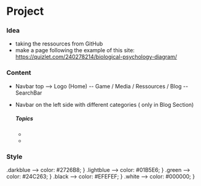 # Project

### Idea
 - taking the ressources from GitHub
 - make a page following the example of this site: https://quizlet.com/240278214/biological-psychology-diagram/
 
 ### Content
 - Navbar top --> Logo (Home) -- Game / Media / Ressources / Blog -- SearchBar
 - Navbar on the left side with different categories ( only in Blog Section)
 
    ##### Topics
     - 
     - 

### Style

.darkblue --> color: #2726B8; }
.lightblue --> color: #01B5E6; }
.green --> color: #24C263; }
.black --> color: #EFEFEF; }
.white --> color: #000000; }
